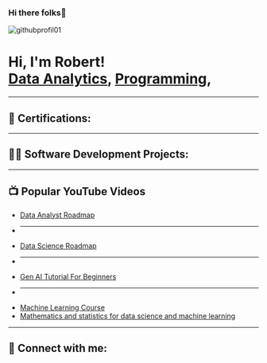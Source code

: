 ### Hi there folks👋



![githubprofil01](https://github.com/bobgoodi76/bobgoodi76/assets/141277644/381c0c8e-8dc6-406d-8234-2add35098028)


<h1>Hi, I'm Robert! <br/><a href="https://github.com/bobgoodi76">Data Analytics</a>, <a href="www.linkedin.com/in/robert-andersson-a39697212">Programming</a>,</h1>

___________

<h2>📜 Certifications:</h2>


______________

<h2>👨‍💻 Software Development Projects:</h2>

___________

<h2>📺 Popular YouTube Videos</h2>

- [Data Analyst Roadmap](https://youtu.be/bCLBdxfe57o?si=w_1HZitt3xQay_u3)
- ____________
- [Data Science Roadmap](https://youtu.be/PFPt6PQNslE?si=LVi9R5pEyE_GhnMt)
- ____________
- [Gen AI Tutorial For Beginners](https://youtu.be/d4yCWBGFCEs?si=he4v-mL_iG9Z5awh)
- ____________
- [Machine Learning Course](https://youtu.be/vj8PsU81Dl8?si=B-On9MSMzx8mhphk)
- [Mathematics and statistics for data science and machine learning](https://youtu.be/8ZI55Inh1_A?si=bhgPCZXbxZ_4lyps)


___________

<h2> 🤳 Connect with me:</h2>



<!--
**** is a ✨ _special_ ✨ repository because its `README.md` (this file) appears on your GitHub profile.

Here are some ideas to get you started:

- 🔭 I’m currently working on ...
- 🌱 I’m currently learning ...
- 👯 I’m looking to collaborate on ...
- 🤔 I’m looking for help with ...
- 💬 Ask me about ...
- 📫 How to reach me: ...
- 😄 Pronouns: ...
- ⚡ Fun fact: ...
-->
